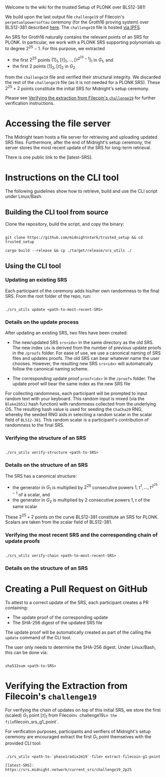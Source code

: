Welcome to the wiki for the trusted Setup of PLONK over BLS12-381!

We build upon the last output file `challenge19` of Filecoin's `perpetualpowersoftau` ceremony (for the Groth16 proving system) over BLS12-381 described [here](https://github.com/arielgabizon/perpetualpowersoftau). The `challenge19` file is hosted [via IPFS](https://trusted-setup.filecoin.io/phase1/).

An SRS for Groth16 naturally contains the relevant points of an SRS for PLONK. In particular, we work with a PLONK SRS supporting polynomials up to degree $2^{25}-1$. For this purpose, we extracted

* the first $2^{25}$ points $[1]_1, [\tau]_1,\ldots, [\tau^{2^{25}-1}]_1$ in $G_1$, and 
* the first $2$ points $[1]_2, [\tau]_2$ in $G_2$

from the `challenge19` file and verified their structural integrity. We discarded the rest of the `challenge19` file (as it is not needed for a PLONK SRS). These $2^{25}+2$ points constitute the initial SRS for Midnight's setup ceremony.

Please see [Verifying the extraction from Filecoin's `challenge19`](#verifying-the-extraction-from-filecoins-srs) for further verification instructions.

# Accessing the file server
The Midnight team hosts a file server for retrieving and uploading updated SRS files. Furthermore, after the end of Midnight's setup ceremony, the server stores the most recent update of the SRS for long-term retrieval.

There is one public link to the [latest-SRS].

# Instructions on the CLI tool

The following guidelines show how to retrieve, build and use the CLI script under Linux/Bash.

## Building the CLI tool from source
Clone the repository, build the script, and copy the binary:

```

git clone https://github.com/midnightntwrk/trusted_setup && cd trusted_setup

cargo build --release && cp ./target/release/srs_utils ./

```  

## Using the CLI tool
### Updating an existing SRS

Each participant of the ceremony adds his/her own randomness to the final SRS. From the root folder of the repo, run:

```

./srs_utils update <path-to-most-recent-SRS>

```

### Details on the update process
After updating an existing SRS, two files have been created:

* The new/updated SRS `srs<idx>` in the same directory as the old SRS. The new index `idx` is derived from the number of previous update proofs in the `/proofs` folder. For ease of use, we use a canonical naming of SRS files and updates proofs. The old SRS can bear whatever name the user chooses. However, the resulting new SRS `srs<idx>` will automatically follow the canonical naming scheme.

* The corresponding update proof `proof<idx>` in the `/proofs` folder. The update proof will bear the same index as the new SRS file

For collecting randomness, each participant will be prompted to input random text with your keyboard. This random input is mixed (via the `Blake2b512` hash function) with randomness collected from the underlying OS. The resulting hash value is used for seeding the `ChaCha20` RNG, whereby the seeded RNG aids in selecting a random scalar in the scalar field of `BLS12-381`. This random scalar is a participant's contribution of randomness to the final SRS.

### Verifying the structure of an SRS

```

./srs_utils verify-structure <path-to-SRS>

```

### Details on the structure of an SRS
The SRS has a canonical structure:

* the generator in $G_1$ is multiplied by $2^{25}$ consecutive powers $1,\tau^1,\ldots,\tau^{2^{25}-1}$ of a scalar, and
* the generator in $G_2$ is multiplied by $2$ consecutive powers $1,\tau$ of the same scalar

These $2^{25}+2$ points on the curve BLS12-381 constitute an SRS for PLONK. Scalars are taken from the scalar field of BLS12-381.

### Verifying the most recent SRS and the corresponding chain of update proofs

```

./srs_utils verify-chain <path-to-most-recent-SRS>

```

### Details on the structure of an SRS
# Creating a Pull Request on GitHub
To attest to a correct update of the SRS, each participant creates a PR containing:

* The update proof of the corresponding update
* The SHA-256 digest of the updated SRS file

The update proof will be automatically created as part of the calling the `update` command of the CLI tool.

The user only needs to determine the SHA-256 digest. Under Linux/Bash, this can be done via:

```

sha512sum <path-to-SRS>

```

# Verifying the Extraction from Filecoin's `challenge19`

For verifying the chain of updates on top of this initial SRS, we store the first (scaled) $G_1$ point $[\tau]_1$ from Filecoin`s `challenge19` in the file `filecoin_srs_g1_point`.

For verification purposes, participants and verifiers of Midnight's setup ceremony are encouraged extract the first $G_1$ point themselves with the provided CLI tool:

```

./srs_utils <path-to-`phase1radix2m19`-file> extract-filecoin-g1-point

[latest-SRS]: https://srs.midnight.network/current_srs/challenge19_2p25